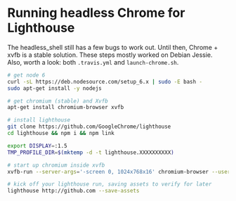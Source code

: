 # Running headless Chrome for Lighthouse

The headless_shell still has a few bugs to work out. Until then, Chrome + xvfb is a stable solution.
These steps mostly worked on Debian Jessie. Also, worth a look: both `.travis.yml` and `launch-chrome.sh`.

```sh
# get node 6
curl -sL https://deb.nodesource.com/setup_6.x | sudo -E bash -
sudo apt-get install -y nodejs

# get chromium (stable) and Xvfb
apt-get install chromium-browser xvfb

# install lighthouse
git clone https://github.com/GoogleChrome/lighthouse
cd lighthouse && npm i && npm link
```

```sh
export DISPLAY=:1.5
TMP_PROFILE_DIR=$(mktemp -d -t lighthouse.XXXXXXXXXX)

# start up chromium inside xvfb
xvfb-run --server-args='-screen 0, 1024x768x16' chromium-browser --user-data-dir=$TMP_PROFILE_DIR --start-maximized --no-first-run --remote-debugging-port=9222 "about:blank"

# kick off your lighthouse run, saving assets to verify for later
lighthouse http://github.com --save-assets
```
